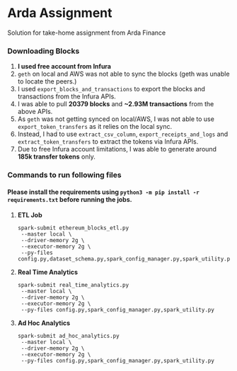# Arda Assignment

Solution for take-home assignment from Arda Finance

### Downloading Blocks

1. **I used free account from Infura**
2. `geth` on local and AWS was not able to sync the blocks (geth was unable to locate the peers.)
3. I used `export_blocks_and_transactions` to export the blocks and transactions from the Infura APIs.
4. I was able to pull **20379 blocks** and **~2.93M transactions** from the above APIs.
5. As `geth` was not getting synced on local/AWS, I was not able to use `export_token_transfers` as it relies
   on the local sync.
6. Instead, I had to use `extract_csv_column`, `export_receipts_and_logs` and `extract_token_transfers`
   to extract the tokens via Infura APIs.
7. Due to free Infura account limitations, I was able to generate around **185k transfer tokens** only.

### Commands to run following files

#### Please install the requirements using ``python3 -m pip install -r requirements.txt`` before running the jobs.

1. **ETL Job**
   ```
   spark-submit ethereum_blocks_etl.py
    --master local \
    --driver-memory 2g \
    --executor-memory 2g \
    --py-files config.py,dataset_schema.py,spark_config_manager.py,spark_utility.py
   ```
2. **Real Time Analytics**
   ```
   spark-submit real_time_analytics.py
    --master local \
    --driver-memory 2g \
    --executor-memory 2g \
    --py-files config.py,spark_config_manager.py,spark_utility.py
   ```
3. **Ad Hoc Analytics**
   ```
   spark-submit ad_hoc_analytics.py
    --master local \
    --driver-memory 2g \
    --executor-memory 2g \
    --py-files config.py,spark_config_manager.py,spark_utility.py
   ```